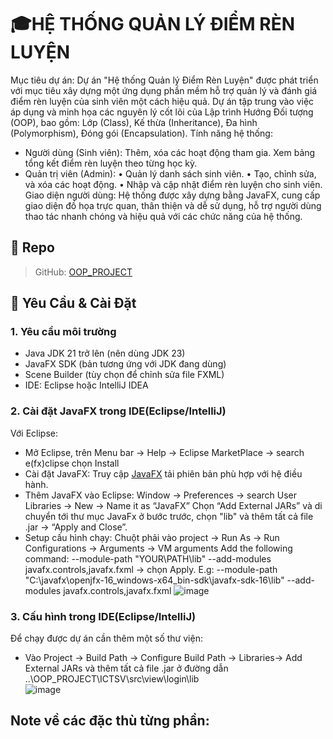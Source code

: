 # 🎓HỆ THỐNG QUẢN LÝ ĐIỂM RÈN LUYỆN 
Mục tiêu dự án:
Dự án "Hệ thống Quản lý Điểm Rèn Luyện" được phát triển với mục tiêu xây dựng một ứng dụng phần mềm hỗ trợ quản lý và đánh giá điểm rèn luyện của sinh viên một cách hiệu quả. Dự án tập trung vào việc áp dụng và minh họa các nguyên lý cốt lõi của Lập trình Hướng Đối tượng (OOP), bao gồm: Lớp (Class), Kế thừa (Inheritance), Đa hình (Polymorphism), Đóng gói (Encapsulation).
Tính năng hệ thống:
- Người dùng (Sinh viên):
Thêm, xóa các hoạt động tham gia.
Xem bảng tổng kết điểm rèn luyện theo từng học kỳ.
- Quản trị viên (Admin):
• Quản lý danh sách sinh viên.
• Tạo, chỉnh sửa, và xóa các hoạt động.
• Nhập và cập nhật điểm rèn luyện cho sinh viên.
Giao diện người dùng:
Hệ thống được xây dựng bằng JavaFX, cung cấp giao diện đồ họa trực quan, thân thiện và dễ sử dụng, hỗ trợ người dùng thao tác nhanh chóng và hiệu quả với các chức năng của hệ thống.
## 📁 Repo
> GitHub: [OOP_PROJECT](https://github.com/Nguyenthanhduy16/OOP_PROJECT.git)
## 🔧 Yêu Cầu & Cài Đặt
### 1. Yêu cầu môi trường
- Java JDK 21 trở lên (nên dùng JDK 23)
- JavaFX SDK (bản tương ứng với JDK đang dùng)
- Scene Builder (tùy chọn để chỉnh sửa file FXML)
- IDE: Eclipse hoặc IntelliJ IDEA
### 2. Cài đặt JavaFX trong IDE(Eclipse/IntelliJ)
Với Eclipse: 
- Mở Eclipse, trên Menu bar -> Help -> Eclipse MarketPlace -> search e(fx)clipse chọn Install
- Cài đặt JavaFX: Truy cập [JavaFX](https://gluonhq.com/products/javafx/) tải phiên bản phù hợp với hệ điều hành.
- Thêm JavaFX vào Eclipse: Window → Preferences → search User Libraries → New → Name it as “JavaFX”
  Chọn “Add External JARs” và di chuyển tới thư mục JavaFx ở bước trước, chọn "lib" và thêm tất cả file .jar -> “Apply and Close”.
- Setup cấu hình chạy: Chuột phải vào project ->  Run As → Run Configurations → Arguments → VM arguments
  Add the following command: --module-path "YOUR\PATH\lib" --add-modules javafx.controls,javafx.fxml -> chọn Apply.
  E.g: --module-path "C:\javafx\openjfx-16_windows-x64_bin-sdk\javafx-sdk-16\lib" --add-modules javafx.controls,javafx.fxml
![image](https://github.com/user-attachments/assets/ad7fd3f5-c0b7-4603-a3d7-0aaa49ccc124)
### 3. Cấu hình trong IDE(Eclipse/IntelliJ)
Để chạy được dự án cần thêm một số thư viện:
- Vào Project -> Build Path -> Configure Build Path -> Libraries-> Add External JARs và thêm tất cả file .jar ở đường dẫn ..\OOP_PROJECT\ICTSV\src\view\login\lib  
![image](https://github.com/user-attachments/assets/51e3f0d8-7286-4743-a6c9-6c5e43a1027e)
## Note về các đặc thù từng phần:
  
